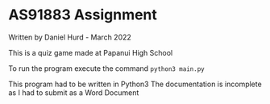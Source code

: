 # AS91883 Assignment
Written by Daniel Hurd - March 2022

This is a quiz game made at Papanui High School

To run the program execute the command
`python3 main.py`

This program had to be written in Python3
The documentation is incomplete as I had to submit as a Word Document
